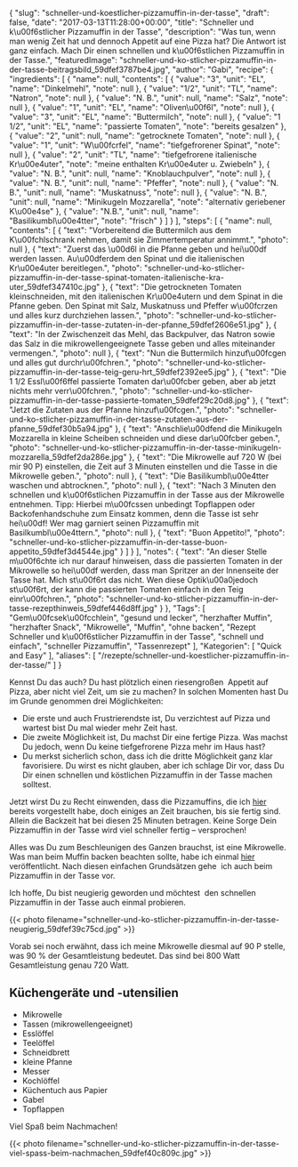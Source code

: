 {
    "slug": "schneller-und-koestlicher-pizzamuffin-in-der-tasse",
    "draft": false,
    "date": "2017-03-13T11:28:00+00:00",
    "title": "Schneller und k\u00f6stlicher Pizzamuffin in der Tasse",
    "description": "Was tun, wenn man wenig Zeit hat und dennoch Appetit auf eine Pizza hat? Die Antwort ist ganz einfach. Mach Dir einen schnellen und k\u00f6stlichen Pizzamuffin in der Tasse.",
    "featuredImage": "schneller-und-ko-stlicher-pizzamuffin-in-der-tasse-beitragsbild_59dfef3787be4.jpg",
    "author": "Gabi",
    "recipe": {
        "ingredients": [
            {
                "name": null,
                "contents": [
                    {
                        "value": "3",
                        "unit": "EL",
                        "name": "Dinkelmehl",
                        "note": null
                    },
                    {
                        "value": "1\/2",
                        "unit": "TL",
                        "name": "Natron",
                        "note": null
                    },
                    {
                        "value": "N. B.",
                        "unit": null,
                        "name": "Salz",
                        "note": null
                    },
                    {
                        "value": "1",
                        "unit": "EL",
                        "name": "Oliven\u00f6l",
                        "note": null
                    },
                    {
                        "value": "3",
                        "unit": "EL",
                        "name": "Buttermilch",
                        "note": null
                    },
                    {
                        "value": "1 1\/2",
                        "unit": "EL",
                        "name": "passierte Tomaten",
                        "note": "bereits gesalzen"
                    },
                    {
                        "value": "2",
                        "unit": null,
                        "name": "getrocknete Tomaten",
                        "note": null
                    },
                    {
                        "value": "1",
                        "unit": "W\u00fcrfel",
                        "name": "tiefgefrorener Spinat",
                        "note": null
                    },
                    {
                        "value": "2",
                        "unit": "TL",
                        "name": "tiefgefrorene italienische Kr\u00e4uter",
                        "note": "meine enthalten Kr\u00e4uter u. Zwiebeln"
                    },
                    {
                        "value": "N. B.",
                        "unit": null,
                        "name": "Knoblauchpulver",
                        "note": null
                    },
                    {
                        "value": "N. B.",
                        "unit": null,
                        "name": "Pfeffer",
                        "note": null
                    },
                    {
                        "value": "N. B.",
                        "unit": null,
                        "name": "Muskatnuss",
                        "note": null
                    },
                    {
                        "value": "N. B.",
                        "unit": null,
                        "name": "Minikugeln Mozzarella",
                        "note": "alternativ geriebener K\u00e4se"
                    },
                    {
                        "value": "N.B.",
                        "unit": null,
                        "name": "Basilikumbl\u00e4tter",
                        "note": "frisch"
                    }
                ]
            }
        ],
        "steps": [
            {
                "name": null,
                "contents": [
                    {
                        "text": "Vorbereitend die Buttermilch aus dem K\u00fchlschrank nehmen, damit sie Zimmertemperatur annimmt.",
                        "photo": null
                    },
                    {
                        "text": "Zuerst das \u00d6l in die Pfanne geben und hei\u00df werden lassen. Au\u00dferdem den Spinat und die italienischen Kr\u00e4uter bereitlegen.",
                        "photo": "schneller-und-ko-stlicher-pizzamuffin-in-der-tasse-spinat-tomaten-italienische-kra-uter_59dfef347410c.jpg"
                    },
                    {
                        "text": "Die getrockneten Tomaten kleinschneiden, mit den italienischen Kr\u00e4utern und dem Spinat in die Pfanne geben. Den Spinat mit Salz, Muskatnuss und Pfeffer w\u00fcrzen und alles kurz durchziehen lassen.",
                        "photo": "schneller-und-ko-stlicher-pizzamuffin-in-der-tasse-zutaten-in-der-pfanne_59dfef2606e51.jpg"
                    },
                    {
                        "text": "In der Zwischenzeit das Mehl, das Backpulver, das Natron sowie das Salz in die mikrowellengeeignete Tasse geben und alles miteinander vermengen.",
                        "photo": null
                    },
                    {
                        "text": "Nun die Buttermilch hinzuf\u00fcgen und alles gut durchr\u00fchren.",
                        "photo": "schneller-und-ko-stlicher-pizzamuffin-in-der-tasse-teig-geru-hrt_59dfef2392ee5.jpg"
                    },
                    {
                        "text": "Die 1 1\/2 Essl\u00f6ffel passierte Tomaten dar\u00fcber geben, aber ab jetzt nichts mehr verr\u00fchren.",
                        "photo": "schneller-und-ko-stlicher-pizzamuffin-in-der-tasse-passierte-tomaten_59dfef29c20d8.jpg"
                    },
                    {
                        "text": "Jetzt die Zutaten aus der Pfanne hinzuf\u00fcgen.",
                        "photo": "schneller-und-ko-stlicher-pizzamuffin-in-der-tasse-zutaten-aus-der-pfanne_59dfef30b5a94.jpg"
                    },
                    {
                        "text": "Anschlie\u00dfend die Minikugeln Mozzarella in kleine Scheiben schneiden und diese dar\u00fcber geben.",
                        "photo": "schneller-und-ko-stlicher-pizzamuffin-in-der-tasse-minikugeln-mozzarella_59dfef2da286e.jpg"
                    },
                    {
                        "text": "Die Mikrowelle auf 720 W (bei mir 90 P) einstellen, die Zeit auf 3 Minuten einstellen und die Tasse in die Mikrowelle geben.",
                        "photo": null
                    },
                    {
                        "text": "Die Basilikumbl\u00e4tter waschen und abtrocknen.",
                        "photo": null
                    },
                    {
                        "text": "Nach 3 Minuten den schnellen und k\u00f6stlichen Pizzamuffin in der Tasse aus der Mikrowelle entnehmen. Tipp: Hierbei m\u00fcssen unbedingt Topflappen oder Backofenhandschuhe zum Einsatz kommen, denn die Tasse ist sehr hei\u00df! Wer mag garniert seinen Pizzamuffin mit Basilkumbl\u00e4ttern.",
                        "photo": null
                    },
                    {
                        "text": "Buon Appetito!",
                        "photo": "schneller-und-ko-stlicher-pizzamuffin-in-der-tasse-buon-appetito_59dfef3d4544e.jpg"
                    }
                ]
            }
        ],
        "notes": {
            "text": "An dieser Stelle m\u00f6chte ich nur darauf hinweisen, dass die passierten Tomaten in der Mikrowelle so hei\u00df werden, dass man Spritzer an der Innenseite der Tasse hat. Mich st\u00f6rt das nicht. Wen diese Optik\u00a0jedoch st\u00f6rt, der kann die passierten Tomaten einfach in den Teig einr\u00fchren.",
            "photo": "schneller-und-ko-stlicher-pizzamuffin-in-der-tasse-rezepthinweis_59dfef446d8ff.jpg"
        }
    },
    "Tags": [
        "Gem\u00fcsek\u00fcchlein",
        "gesund und lecker",
        "herzhafter Muffin",
        "herzhafter Snack",
        "Mikrowelle",
        "Muffin",
        "ohne backen",
        "Rezept Schneller und k\u00f6stlicher Pizzamuffin in der Tasse",
        "schnell und einfach",
        "schneller Pizzamuffin",
        "Tassenrezept"
    ],
    "Kategorien": [
        "Quick and Easy"
    ],
    "aliases": [
        "\/rezepte\/schneller-und-koestlicher-pizzamuffin-in-der-tasse\/"
    ]
}

Kennst Du das auch? Du hast plötzlich einen riesengroßen  Appetit auf Pizza, aber nicht viel Zeit, um sie zu machen? In solchen Momenten hast Du im Grunde genommen drei Möglichkeiten:

 * Die erste und auch Frustrierendste ist, Du verzichtest auf Pizza und wartest bist Du mal wieder mehr Zeit hast.
 * Die zweite Möglichkeit ist, Du machst Dir eine fertige Pizza. Was machst Du jedoch, wenn Du keine tiefgefrorene Pizza mehr im Haus hast?
 * Du merkst sicherlich schon, dass ich die dritte Möglichkeit ganz klar favorisiere. Du wirst es nicht glauben, aber ich schlage Dir vor, dass Du Dir einen schnellen und köstlichen Pizzamuffin in der Tasse machen solltest.

Jetzt wirst Du zu Recht einwenden, dass die Pizzamuffins, die ich [hier][1] bereits vorgestellt habe, doch einiges an Zeit brauchen, bis sie fertig sind. Allein die Backzeit hat bei diesen 25 Minuten betragen. Keine Sorge Dein Pizzamuffin in der Tasse wird viel schneller fertig &#8211; versprochen!

Alles was Du zum Beschleunigen des Ganzen brauchst, ist eine Mikrowelle. Was man beim Muffin backen beachten sollte, habe ich einmal [hier][2] veröffentlicht. Nach diesen einfachen Grundsätzen gehe  ich auch beim Pizzamuffin in der Tasse vor.

Ich hoffe, Du bist neugierig geworden und möchtest  den schnellen Pizzamuffin in der Tasse auch einmal probieren.

{{< photo filename="schneller-und-ko-stlicher-pizzamuffin-in-der-tasse-neugierig_59dfef39c75cd.jpg" >}}

Vorab sei noch erwähnt, dass ich meine Mikrowelle diesmal auf 90 P stelle, was 90 % der Gesamtleistung bedeutet. Das sind bei 800 Watt Gesamtleistung genau 720 Watt.

## Küchengeräte und -utensilien

 * Mikrowelle
 * Tassen (mikrowellengeeignet)
 * Esslöffel
 * Teelöffel
 * Schneidbrett
 * kleine Pfanne
 * Messer
 * Kochlöffel
 * Küchentuch aus Papier
 * Gabel
 * Topflappen

Viel Spaß beim Nachmachen!

{{< photo filename="schneller-und-ko-stlicher-pizzamuffin-in-der-tasse-viel-spass-beim-nachmachen_59dfef40c809c.jpg" >}}

 [1]: https://kochfokus.de/rezepte/pizzamuffins/
 [2]: https://kochfokus.de/rezepte/frischkaese-muffins-mit-himbeeren-und-zitrone/